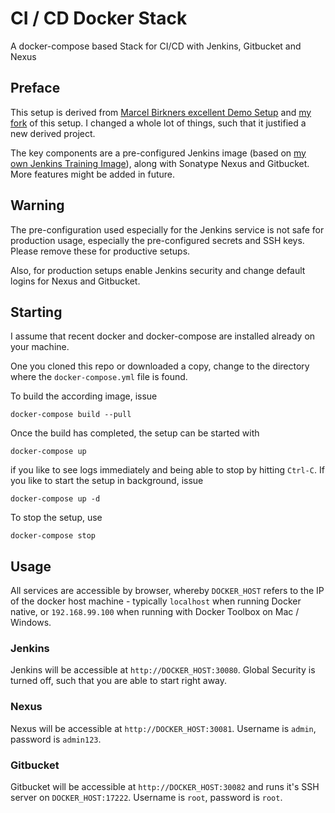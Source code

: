 # CI / CD Docker Stack

A docker-compose based Stack for CI/CD with Jenkins, Gitbucket and Nexus

## Preface

This setup is derived from [Marcel Birkners excellent Demo Setup](https://github.com/marcelbirkner/docker-ci-tool-stack) and [my fork](https://github.com/rgielen/docker-ci-tool-stack) of this setup.
I changed a whole lot of things, such that it justified a new derived project.
 
The key components are a pre-configured Jenkins image (based on [my own Jenkins Training Image](https://hub.docker.com/r/rgielen/jenkins-training/)), along with Sonatype Nexus and Gitbucket.
More features might be added in future.

## Warning

The pre-configuration used especially for the Jenkins service is not safe for production usage, especially the pre-configured secrets and SSH keys.
Please remove these for productive setups.

Also, for production setups enable Jenkins security and change default logins for Nexus and Gitbucket.

## Starting

I assume that recent docker and docker-compose are installed already on your machine.

One you cloned this repo or downloaded a copy, change to the directory where the `docker-compose.yml` file is found.
 
To build the according image, issue

```
docker-compose build --pull
```

Once the build has completed, the setup can be started with
```
docker-compose up
```
if you like to see logs immediately and being able to stop by hitting `Ctrl-C`.
If you like to start the setup in background, issue
```
docker-compose up -d
```
To stop the setup, use
```
docker-compose stop
```

## Usage

All services are accessible by browser, whereby `DOCKER_HOST` refers to the IP of the docker host machine - typically `localhost` when running Docker native, or `192.168.99.100` when running with Docker Toolbox on Mac / Windows.

### Jenkins

Jenkins will be accessible at `http://DOCKER_HOST:30080`. 
Global Security is turned off, such that you are able to start right away.

### Nexus 
Nexus will be accessible at `http://DOCKER_HOST:30081`.
Username is `admin`, password is `admin123`.

### Gitbucket
Gitbucket will be accessible at `http://DOCKER_HOST:30082` and runs it's SSH server on `DOCKER_HOST:17222`.
Username is `root`, password is `root`.
